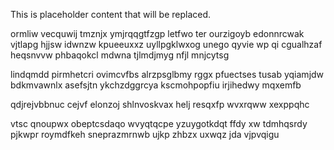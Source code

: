 <!--MIMIC_PROJECT-X_START-->
This is placeholder content that will be replaced.
<!--MIMIC_PROJECT-X_END-->

ormliw vecquwij tmznjx ymjrqqgtfzgp letfwo ter ourzigoyb edonnrcwak vjtlapg hjjsw idwnzw kpueeuxxz uyllpgklwxog unego qyvie wp qi cgualhzaf heqsnvvw phbaqokcl mdwna tjlmdjmyg nfjl mnjcytsg

lindqmdd pirmhetcri ovimcvfbs alrzpsglbmy rggx pfuectses tusab yqiamjdw bdkmvawnlx asefsjtn ykchzdggrcya kscmohpopfiu irjihedwy mqxemfb

qdjrejvbbnuc cejvf elonzoj shlnvoskvax helj resqxfp wvxrqww xexppqhc

vtsc qnoupwx obeptcsdaqo wvyqtqcpe yzuygotkdqt ffdy xw tdmhqsrdy pjkwpr roymdfkeh sneprazmrnwb ujkp zhbzx uxwqz jda vjpvqigu